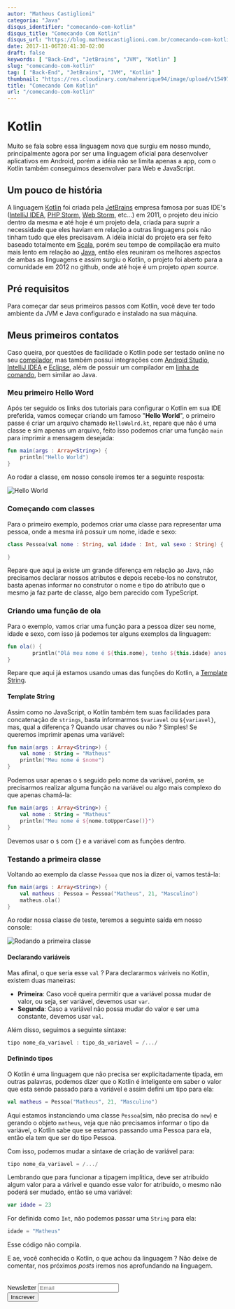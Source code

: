 ```yaml
---
autor: "Matheus Castiglioni"
categoria: "Java"
disqus_identifier: "comecando-com-kotlin"
disqus_title: "Comecando Com Kotlin"
disqus_url: "https://blog.matheuscastiglioni.com.br/comecando-com-kotlin"
date: 2017-11-06T20:41:30-02:00
draft: false
keywords: [ "Back-End", "JetBrains", "JVM", "Kotlin" ]
slug: "comecando-com-kotlin"
tag: [ "Back-End", "JetBrains", "JVM", "Kotlin" ]
thumbnail: "https://res.cloudinary.com/mahenrique94/image/upload/v1549726272/comecando-com-kotlin_sqiaot.png"
title: "Comecando Com Kotlin"
url: "/comecando-com-kotlin"
---
```


# Kotlin

Muito se fala sobre essa linguagem nova que surgiu em nosso mundo, principalmente agora por ser uma linguagem oficial para desenvolver aplicativos em Android, porém a idéia não se limita apenas a app, com o Kotlin também conseguimos desenvolver para Web e JavaScript.

## Um pouco de história

A linguagem [Kotlin](http://kotlinlang.org/) foi criada pela [JetBrains](https://www.jetbrains.com/) empresa famosa por suas IDE's ([IntelliJ IDEA](https://www.jetbrains.com/idea/), [PHP Storm](https://www.jetbrains.com/phpstorm/?fromMenu), [Web Storm](https://www.jetbrains.com/webstorm/?fromMenu), etc...) em 2011, o projeto deu início dentro da mesma e até hoje é um projeto dela, criada para suprir a necessidade que eles haviam em relação a outras linguagens pois não tinham tudo que eles precisavam. A idéia inicial do projeto era ser feito baseado totalmente em [Scala](https://www.scala-lang.org/), porém seu tempo de compilação era muito mais lento em relação ao [Java](https://en.wikipedia.org/wiki/Java_(programming_language)), então eles reuniram os melhores aspectos de ambas as linguagens e assim surgiu o Kotlin, o projeto foi aberto para a comunidade em 2012 no github, onde até hoje é um projeto *open source*.

## Pré requisitos

Para começar dar seus primeiros passos com Kotlin, você deve ter todo ambiente da JVM e Java configurado e instalado na sua máquina.

## Meus primeiros contatos

Caso queira, por questões de facilidade o Kotlin pode ser testado online no seu [compilador](https://try.kotlinlang.org/), mas também possuí integrações com [Android Studio](http://kotlinlang.org/docs/tutorials/kotlin-android.html), [IntelliJ IDEA](http://kotlinlang.org/docs/tutorials/getting-started.html) e [Eclipse](http://kotlinlang.org/docs/tutorials/getting-started-eclipse.html), além de possuir um compilador em [linha de comando](http://kotlinlang.org/docs/tutorials/command-line.html), bem similar ao Java.

### Meu primeiro Hello Word

Após ter seguido os links dos tutoriais para configurar o Kotlin em sua IDE preferida, vamos começar criando um famoso "**Hello World**", o primeiro passe é criar um arquivo chamado `HelloWolrd.kt`, repare que não é uma classe e sim apenas um arquivo, feito isso podemos criar uma função `main` para imprimir a mensagem desejada:

```kotlin
fun main(args : Array<String>) {
    println("Hello World")
}
```

Ao rodar a classe, em nosso console iremos ter a seguinte resposta:

![Hello World](https://res.cloudinary.com/mahenrique94/image/upload/v1549726349/kotlin-console-01_glkyen.png)

### Começando com classes

Para o primeiro exemplo, podemos criar uma classe para representar uma pessoa, onde a mesma irá possuir um nome, idade e sexo:

```kotlin
class Pessoa(val nome : String, val idade : Int, val sexo : String) {

}
```

Repare que aqui ja existe um grande diferença em relação ao Java, não precisamos declarar nossos atributos e depois recebe-los no construtor, basta apenas informar no construtor o nome e tipo do atributo que o mesmo ja faz parte de classe, algo bem parecido com TypeScript.

### Criando uma função de ola

Para o exemplo, vamos criar uma função para a pessoa dizer seu nome, idade e sexo, com isso já podemos ter alguns exemplos da linguagem:

```kotlin
fun ola() {
        println("Olá meu nome é ${this.nome}, tenho ${this.idade} anos e sou do sexo ${this.sexo.toLowerCase()}");
}
```

Repare que aqui já estamos usando umas das funções do Kotlin, a [Template String](http://kotlinlang.org/docs/reference/basic-syntax.html#using-string-templates).

#### Template String

Assim como no JavaScript, o Kotlin também tem suas facilidades para concatenação de `strings`, basta informarmos `$variavel` ou `${variavel}`, mas, qual a diferença ? Quando usar chaves ou não ? Simples! Se queremos imprimir apenas uma variável:

```kotlin
fun main(args : Array<String>) {
    val nome : String = "Matheus"
    println("Meu nome é $nome")
}
```

Podemos usar apenas o `$` seguido pelo nome da variável, porém, se precisarmos realizar alguma função na variável ou algo mais complexo do que apenas chamá-la:

```kotlin
fun main(args : Array<String>) {
    val nome : String = "Matheus"
    println("Meu nome é ${nome.toUpperCase()}")
}
```

Devemos usar o `$` com `{}` e a variável com as funções dentro.

### Testando a primeira classe

Voltando ao exemplo da classe `Pessoa` que nos ia dizer oi, vamos testá-la:

```kotlin
fun main(args : Array<String>) {
    val matheus : Pessoa = Pessoa("Matheus", 21, "Masculino")
    matheus.ola()
}
```

Ao rodar nossa classe de teste, teremos a seguinte saída em nosso console:

![Rodando a primeira classe](https://res.cloudinary.com/mahenrique94/image/upload/v1549726374/kotlin-console-02_kynsgz.png)

#### Declarando variáveis

Mas afinal, o que seria esse `val` ? Para declararmos váriveis no Kotlin, existem duas maneiras:

- **Primeira**: Caso você queira permitir que a variável possa mudar de valor, ou seja, ser variável, devemos usar `var`.
- **Segunda**: Caso a variável não possa mudar do valor e ser uma constante, devemos usar `val`.

Além disso, seguimos a seguinte sintaxe:

```kotlin
tipo nome_da_variavel : tipo_da_variavel = /.../
```

#### Definindo tipos

O Kotlin é uma linguagem que não precisa ser explicitadamente tipada, em outras palavras, podemos dizer que o Kotlin é inteligente em saber o valor que esta sendo passado para a variável e assim defini um tipo para ela:

```kotlin
val matheus = Pessoa("Matheus", 21, "Masculino")
```

Aqui estamos instanciando uma classe `Pessoa`(sim, não precisa do `new`) e gerando o objeto `matheus`, veja que não precisamos informar o tipo da variável, o Kotlin sabe que se estamos passando uma Pessoa para ela, então ela tem que ser do tipo Pessoa.

Com isso, podemos mudar a sintaxe de criação de variável para:

```kotlin
tipo nome_da_variavel = /.../
```

Lembrando que para funcionar a tipagem implitica, deve ser atribuído algum valor para a várivel e quando esse valor for atribuído, o mesmo não poderá ser mudado, então se uma variável:

```kotlin
var idade = 23
```

For definida como `Int`, não podemos passar uma `String` para ela:

```kotlin
idade = "Matheus"
```

Esse código não compila.

E ae, você conhecida o Kotlin, o que achou da linguagem ? Não deixe de comentar, nos próximos *posts* iremos nos aprofundando na linguagem.

<!-- Begin Mailchimp Signup Form -->
<link href="//cdn-images.mailchimp.com/embedcode/horizontal-slim-10_7.css" rel="stylesheet" type="text/css">
<style type="text/css">
	#mc_embed_signup{clear:left; font:14px Helvetica,Arial,sans-serif; width:100%;margin-top: 2rem;}
</style>
<div id="mc_embed_signup">
<form action="https://matheuscastiglioni.us12.list-manage.com/subscribe/post?u=5a8a2e7202680f2d5098f12bc&amp;id=6ede898886" method="post" id="mc-embedded-subscribe-form" name="mc-embedded-subscribe-form" class="validate" target="_blank" novalidate>
    <div id="mc_embed_signup_scroll">
	<label for="mce-EMAIL">Newsletter</label>
	<input type="email" value="" name="EMAIL" class="email" id="mce-EMAIL" placeholder="Email" required>
    <div style="position: absolute; left: -5000px;" aria-hidden="true"><input type="text" name="b_5a8a2e7202680f2d5098f12bc_6ede898886" tabindex="-1" value=""></div>
    <div class="clear"><input type="submit" value="Inscrever" name="subscribe" id="mc-embedded-subscribe" class="button"></div></div>
</form>
</div>
<!--End mc_embed_signup-->
